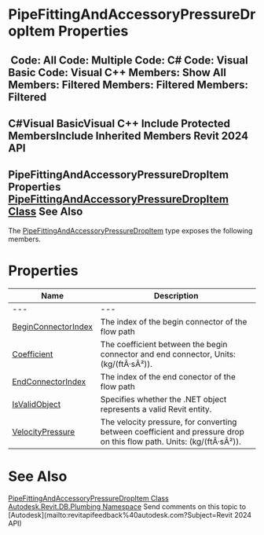 # PipeFittingAndAccessoryPressureDropItem Properties

﻿
 Code: All Code: Multiple Code: C# Code: Visual Basic Code: Visual C++  Members: Show All Members: Filtered Members: Filtered Members: Filtered   
---  
C#Visual BasicVisual C++
Include Protected MembersInclude Inherited Members
Revit 2024 API  
---  
PipeFittingAndAccessoryPressureDropItem Properties  
[PipeFittingAndAccessoryPressureDropItem Class](5fb04b00-61d7-d8d6-cf12-e30ad04ea3e7.md "PipeFittingAndAccessoryPressureDropItem Class") See Also  
---  
The [PipeFittingAndAccessoryPressureDropItem](5fb04b00-61d7-d8d6-cf12-e30ad04ea3e7.md "PipeFittingAndAccessoryPressureDropItem Class") type exposes the following members.
# Properties
| Name | Description |
| --- | --- |
| --- | --- | --- |
| [BeginConnectorIndex](4d6c6f2b-e921-e019-7386-dc55dc52eb0a.md "BeginConnectorIndex Property") | The index of the begin connector of the flow path |
| [Coefficient](4855a025-3e50-9faa-c34a-16ce0dfe48c5.md "Coefficient Property") | The coefficient between the begin connector and end connector, Units: (kg/(ftÂ·sÂ²)). |
| [EndConnectorIndex](aac67e76-0a42-1d5a-708b-232266e83084.md "EndConnectorIndex Property") | The index of the end conector of the flow path |
| [IsValidObject](b0eb1097-de50-b1b7-5e6e-274fdfa4b163.md "IsValidObject Property") | Specifies whether the .NET object represents a valid Revit entity. |
| [VelocityPressure](95df69a8-1347-e254-fc16-6a64f427b816.md "VelocityPressure Property") | The velocity pressure, for converting between coefficient and pressure drop on this flow path. Units: (kg/(ftÂ·sÂ²)). |

# See Also
[PipeFittingAndAccessoryPressureDropItem Class](5fb04b00-61d7-d8d6-cf12-e30ad04ea3e7.md "PipeFittingAndAccessoryPressureDropItem Class")
[Autodesk.Revit.DB.Plumbing Namespace](cc553597-37c2-fcd9-6025-d904c129c80a.md "Autodesk.Revit.DB.Plumbing Namespace")
Send comments on this topic to [Autodesk](mailto:revitapifeedback%40autodesk.com?Subject=Revit 2024 API)